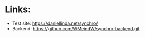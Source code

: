 # Links:
- Test site: https://daniellinda.net/synchro/
- Backend: https://github.com/WMeindW/synchro-backend.git